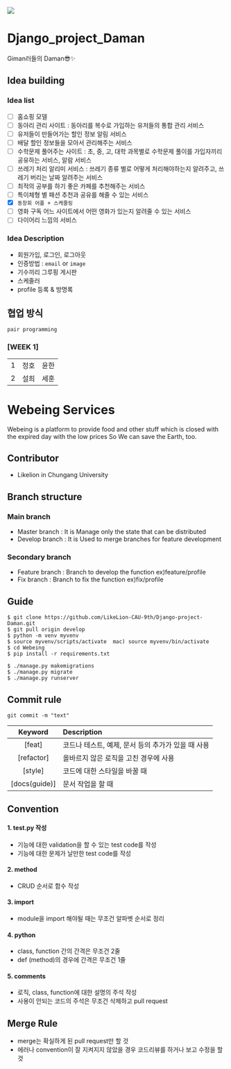 ![](https://img.shields.io/badge/django-3.2.2-green)


# Django_project_Daman
Giman러들의 Daman😎✨

## Idea building
### Idea list
   - [ ] 홈쇼핑 모델 
   - [ ] 동아리 관리 사이트 : 동아리를 복수로 가입하는 유저들의 통합 관리 서비스 
   - [ ] 유저들이 만들어가는 할인 정보 알림 서비스 
   - [ ] 배달 할인 정보들을 모아서 관리해주는 서비스
   - [ ] 수학문제 풀어주는 사이트 :  초, 중, 고, 대학 과목별로 수학문제 풀이를 가입자끼리 공유하는 서비스, 알람 서비스
   - [ ] 쓰레기 처리 알리미 서비스 : 쓰레기 종류 별로 어떻게 처리해야하는지 알려주고, 쓰레기 버리는 날짜 알려주는 서비스
   - [ ] 최적의 공부를 하기 좋은 카페를 추천해주는 서비스
   - [ ] 특이체형 별 패션 추천과 공유를 해줄 수 있는 서비스
   - [x] `동창회 어플 + 스케줄링`
   - [ ] 영화 구독 어느 사이트에서 어떤 영화가 있는지 알려줄 수 있는 서비스
   - [ ] 다이어리 느낌의 서비스

### Idea Description
- 회원가입, 로그인, 로그아웃 
- 인증방법 : `email` or `image`
- 기수끼리 그루핑 게시판
- 스케줄러
- profile 등록 & 방명록


## 협업 방식
`pair programming`
### [WEEK 1]
|     |      |      |
| --- | ---- | ---- |
| 1   | 정호 | 윤한 |
| 2   | 설희 | 세훈 |


# Webeing Services

Webeing is a platform to provide food and other stuff which is closed with the expired day with the low prices So We can save the Earth, too.

## Contributor
- Likelion in Chungang University

## Branch structure

### Main branch
* Master branch : It is Manage only the state that can be distributed
* Develop branch : It is Used to merge branches for feature development

### Secondary branch

* Feature branch : Branch to develop the function ex)feature/profile
* Fix branch : Branch to fix the function ex)fix/profile

## Guide

```console
$ git clone https://github.com/LikeLion-CAU-9th/Django-project-Daman.git
$ git pull origin develop
$ python -m venv myvenv
$ source myvenv/scripts/activate  mac) source myvenv/bin/activate
$ cd Webeing
$ pip install -r requirements.txt

$ ./manage.py makemigrations
$ ./manage.py migrate
$ ./manage.py runserver
```

## Commit rule
```console
git commit -m "text"
```

|    Keyword    | Description                                        |
| :-----------: | :------------------------------------------------- |
|    [feat]     | 코드나 테스트, 예제, 문서 등의 추가가 있을 때 사용 |
|  [refactor]   | 올바르지 않은 로직을 고친 경우에 사용              |
|    [style]    | 코드에 대한 스타일을 바꿀 때                       |
| [docs(guide)] | 문서 작업을 할 때                                  |

## Convention
#### 1. test.py 작성
- 기능에 대한 validation을 할 수 있는 test code를 작성
- 기능에 대한 문제가 날만한 test code를 작성

#### 2. method
- CRUD 순서로 함수 작성

#### 3. import
- module을 import 해야될 때는 무조건 알파벳 순서로 정리

#### 4. python
- class, function 간의 간격은 무조건 2줄
- def (method)의 경우에 간격은 무조건 1줄

#### 5. comments
- 로직, class, function에 대한 설명의 주석 작성
- 사용이 안되는 코드의 주석은 무조건 삭제하고 pull request

## Merge Rule
- merge는 확실하게 된 pull request만 할 것
- 에러나 convention이 잘 지켜지지 않았을 경우 코드리뷰를 하거나 보고 수정을 할 것 


